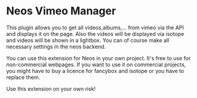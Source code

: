 # Neos Vimeo Manager
This plugin allows you to get all videos,albums,... from vimeo via the API and displays it on the page. Also the videos will be displayed via isotope and videos will be shown in a lightbox. You can of course make all necessary settings in the neos backend.

You can use this extension for Neos in your own project. It's free to use for non-commercial webpages.
If you want to use it on commercial projects, you might have to buy a licence for fancybox and isotope or you have to replace them. 

Use this extension on your own risk! 
